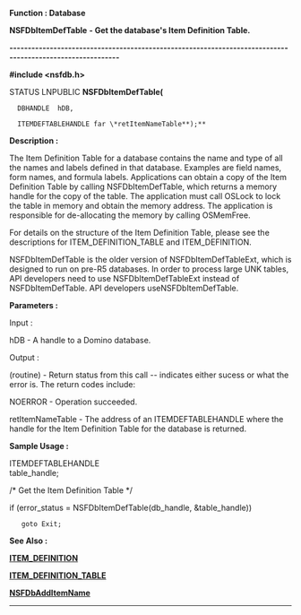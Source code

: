 




<!--
 /\* Font Definitions \*/
 @font-face
 {font-family:Courier;
 panose-1:2 7 4 9 2 2 5 2 4 4;}
@font-face
 {font-family:"Tms Rmn";
 panose-1:2 2 6 3 4 5 5 2 3 4;}
@font-face
 {font-family:Helv;
 panose-1:2 11 6 4 2 2 2 3 2 4;}
@font-face
 {font-family:"Cambria Math";
 panose-1:2 4 5 3 5 4 6 3 2 4;}
 /\* Style Definitions \*/
 p.MsoNormal, li.MsoNormal, div.MsoNormal
 {margin-top:0cm;
 margin-right:0cm;
 margin-bottom:8.0pt;
 margin-left:0cm;
 line-height:107%;
 font-size:11.0pt;
 font-family:"Calibri",sans-serif;}
.MsoChpDefault
 {font-size:11.0pt;}
.MsoPapDefault
 {margin-bottom:8.0pt;
 line-height:107%;}
 /\* Page Definitions \*/
 @page WordSection1
 {size:612.0pt 792.0pt;
 margin:72.0pt 72.0pt 72.0pt 72.0pt;}
div.WordSection1
 {page:WordSection1;}
-->




 


**Function : Database**



**NSFDbItemDefTable** **- Get the
database's Item Definition Table.**


**----------------------------------------------------------------------------------------------------------**



**#include <nsfdb.h>**



STATUS
LNPUBLIC **NSFDbItemDefTable(**  

      DBHANDLE  hDB,  

      ITEMDEFTABLEHANDLE far \*retItemNameTable**);**



**Description :**



The Item
Definition Table for a database contains the name and type of all the names and
labels defined in that database.  Examples are field names, form names, and
formula labels.  Applications can obtain a copy of the Item Definition Table by
calling NSFDbItemDefTable, which returns a memory handle for the copy of the
table.  The application must call OSLock to lock the table in memory and obtain
the memory address.  The application is responsible for de-allocating the
memory by calling OSMemFree.  

  

For details on the structure of the Item Definition Table, please see the
descriptions for ITEM\_DEFINITION\_TABLE and ITEM\_DEFINITION.


 


   
NSFDbItemDefTable is the older version of NSFDbItemDefTableExt, which is
designed to run on pre-R5 databases.  In order to process large UNK tables, API
developers need to use NSFDbItemDefTableExt instead of NSFDbItemDefTable.  API
developers useNSFDbItemDefTable. 


 


**Parameters :**



Input :  

hDB  -  A handle to a Domino database.  

  




Output :  

(routine)  -  Return status from this call -- indicates either sucess or what
the error is. The return codes include:  

  

NOERROR - Operation succeeded.  

  

  

retItemNameTable  -  The address of an ITEMDEFTABLEHANDLE where the handle for
the Item Definition Table for the database is returned.  

  




 **Sample Usage :**


ITEMDEFTABLEHANDLE   
table\_handle;  

  

   /\* Get the Item Definition Table \*/  

   

  if (error\_status = NSFDbItemDefTable(db\_handle, &table\_handle))  

       goto Exit;  

  




 **See Also :**


**[ITEM\_DEFINITION](notes:///8525872100478C66/61FD4E9848264AD28525620B006BA8BD/0589662B342324B585256059004CA5E3)**


**[ITEM\_DEFINITION\_TABLE](ITEM_DEFINITION_TABLE.md)**


**[NSFDbAddItemName](NSFDbAddItemName.md)**



----------------------------------------------------------------------------------------------------------


 





